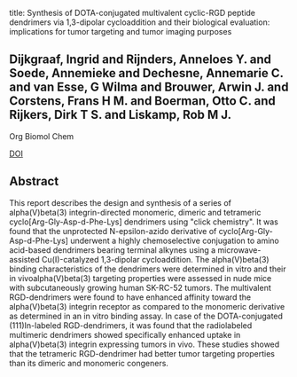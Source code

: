 title: Synthesis of DOTA-conjugated multivalent cyclic-RGD peptide dendrimers via 1,3-dipolar cycloaddition and their biological evaluation: implications for tumor targeting and tumor imaging purposes

## Dijkgraaf, Ingrid and Rijnders, Anneloes Y. and Soede, Annemieke and Dechesne, Annemarie C. and van Esse, G Wilma and Brouwer, Arwin J. and Corstens, Frans H M. and Boerman, Otto C. and Rijkers, Dirk T S. and Liskamp, Rob M J.
Org Biomol Chem

<a href="https://doi.org/10.1039/b615940k">DOI</a>

## Abstract
This report describes the design and synthesis of a series of alpha(V)beta(3) integrin-directed monomeric, dimeric and tetrameric cyclo[Arg-Gly-Asp-d-Phe-Lys] dendrimers using "click chemistry". It was found that the unprotected N-epsilon-azido derivative of cyclo[Arg-Gly-Asp-d-Phe-Lys] underwent a highly chemoselective conjugation to amino acid-based dendrimers bearing terminal alkynes using a microwave-assisted Cu(I)-catalyzed 1,3-dipolar cycloaddition. The alpha(V)beta(3) binding characteristics of the dendrimers were determined in vitro and their in vivoalpha(V)beta(3) targeting properties were assessed in nude mice with subcutaneously growing human SK-RC-52 tumors. The multivalent RGD-dendrimers were found to have enhanced affinity toward the alpha(V)beta(3) integrin receptor as compared to the monomeric derivative as determined in an in vitro binding assay. In case of the DOTA-conjugated (111)In-labeled RGD-dendrimers, it was found that the radiolabeled multimeric dendrimers showed specifically enhanced uptake in alpha(V)beta(3) integrin expressing tumors in vivo. These studies showed that the tetrameric RGD-dendrimer had better tumor targeting properties than its dimeric and monomeric congeners.

